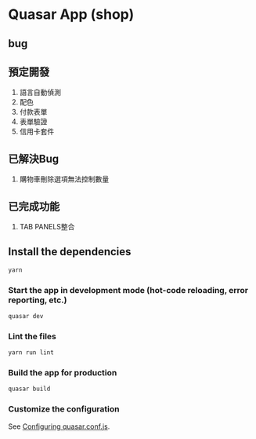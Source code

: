 # Quasar App (shop)

## bug


## 預定開發
1. 語言自動偵測
2. 配色
3. 付款表單
4. 表單驗證
5. 信用卡套件

## 已解決Bug
1. 購物車刪除選項無法控制數量

## 已完成功能
1. TAB PANELS整合

## Install the dependencies
```bash
yarn
```

### Start the app in development mode (hot-code reloading, error reporting, etc.)
```bash
quasar dev
```

### Lint the files
```bash
yarn run lint
```

### Build the app for production
```bash
quasar build
```

### Customize the configuration
See [Configuring quasar.conf.js](https://quasar.dev/quasar-cli/quasar-conf-js).
